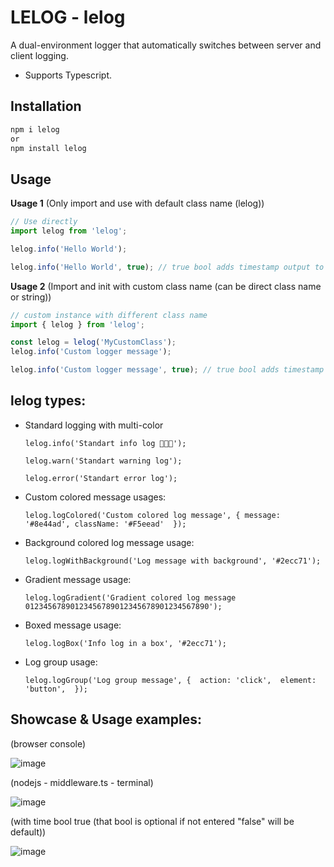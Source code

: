 # LELOG - lelog

A dual-environment logger that automatically switches between server and client logging.

- Supports Typescript.

## Installation

```bash
npm i lelog
or
npm install lelog
```

## Usage

**Usage 1** (Only import and use with default class name (lelog))

```typescript
// Use directly
import lelog from 'lelog';

lelog.info('Hello World');

lelog.info('Hello World', true); // true bool adds timestamp output to log.
```

**Usage 2** (Import and init with custom class name (can be direct class name or string))

```typescript
// custom instance with different class name
import { lelog } from 'lelog';

const lelog = lelog('MyCustomClass');
lelog.info('Custom logger message');

lelog.info('Custom logger message', true); // true bool adds timestamp output to log.
```

## lelog types:

- Standard logging with multi-color

  `lelog.info('Standart info log 🚀🚀🚀');`

  `lelog.warn('Standart warning log');`

  `lelog.error('Standart error log');`
- Custom colored message usages:

  `lelog.logColored('Custom colored log message', { message: '#8e44ad', className: '#F5eead'  });`
- Background colored log message usage:

  `lelog.logWithBackground('Log message with background', '#2ecc71');`
- Gradient message usage:

  `lelog.logGradient('Gradient colored log message 01234567890123456789012345678901234567890');`
- Boxed message usage:

  `lelog.logBox('Info log in a box', '#2ecc71');`
- Log group usage:

  `lelog.logGroup('Log group message', {  action: 'click',  element: 'button',  });`

## Showcase & Usage examples:

(browser console)

![image](https://github.com/user-attachments/assets/70745c1c-60c5-456b-8dbf-e2b18750b76a)

(nodejs - middleware.ts - terminal)

![image](https://github.com/user-attachments/assets/39438bed-b653-46b6-8ba2-1f6277b3476b)

(with time bool true (that bool is optional if not entered "false" will be default))

![image]()
